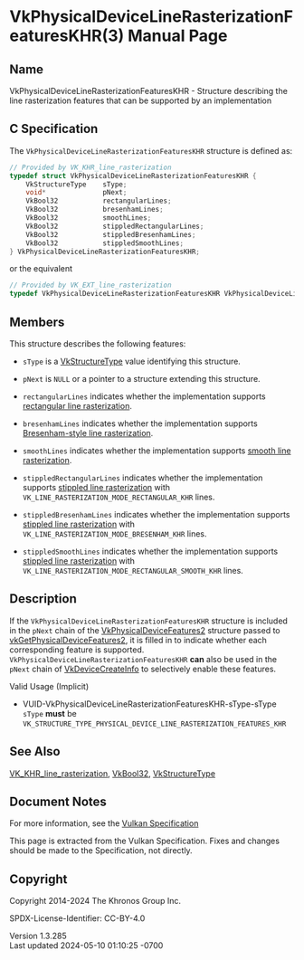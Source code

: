 # VkPhysicalDeviceLineRasterizationFeaturesKHR(3) Manual Page

## Name

VkPhysicalDeviceLineRasterizationFeaturesKHR - Structure describing the
line rasterization features that can be supported by an implementation



## <a href="#_c_specification" class="anchor"></a>C Specification

The `VkPhysicalDeviceLineRasterizationFeaturesKHR` structure is defined
as:

``` c
// Provided by VK_KHR_line_rasterization
typedef struct VkPhysicalDeviceLineRasterizationFeaturesKHR {
    VkStructureType    sType;
    void*              pNext;
    VkBool32           rectangularLines;
    VkBool32           bresenhamLines;
    VkBool32           smoothLines;
    VkBool32           stippledRectangularLines;
    VkBool32           stippledBresenhamLines;
    VkBool32           stippledSmoothLines;
} VkPhysicalDeviceLineRasterizationFeaturesKHR;
```

or the equivalent

``` c
// Provided by VK_EXT_line_rasterization
typedef VkPhysicalDeviceLineRasterizationFeaturesKHR VkPhysicalDeviceLineRasterizationFeaturesEXT;
```

## <a href="#_members" class="anchor"></a>Members

This structure describes the following features:

- `sType` is a [VkStructureType](https://registry.khronos.org/vulkan/specs/1.3-extensions/man/html/VkStructureType.html) value identifying
  this structure.

- `pNext` is `NULL` or a pointer to a structure extending this
  structure.

- <span id="features-rectangularLines"></span> `rectangularLines`
  indicates whether the implementation supports <a
  href="https://registry.khronos.org/vulkan/specs/1.3-extensions/html/vkspec.html#primsrast-lines"
  target="_blank" rel="noopener">rectangular line rasterization</a>.

- <span id="features-bresenhamLines"></span> `bresenhamLines` indicates
  whether the implementation supports <a
  href="https://registry.khronos.org/vulkan/specs/1.3-extensions/html/vkspec.html#primsrast-lines-bresenham"
  target="_blank" rel="noopener">Bresenham-style line rasterization</a>.

- <span id="features-smoothLines"></span> `smoothLines` indicates
  whether the implementation supports <a
  href="https://registry.khronos.org/vulkan/specs/1.3-extensions/html/vkspec.html#primsrast-lines-smooth"
  target="_blank" rel="noopener">smooth line rasterization</a>.

- <span id="features-stippledRectangularLines"></span>
  `stippledRectangularLines` indicates whether the implementation
  supports <a
  href="https://registry.khronos.org/vulkan/specs/1.3-extensions/html/vkspec.html#primsrast-lines-stipple"
  target="_blank" rel="noopener">stippled line rasterization</a> with
  `VK_LINE_RASTERIZATION_MODE_RECTANGULAR_KHR` lines.

- <span id="features-stippledBresenhamLines"></span>
  `stippledBresenhamLines` indicates whether the implementation supports
  <a
  href="https://registry.khronos.org/vulkan/specs/1.3-extensions/html/vkspec.html#primsrast-lines-stipple"
  target="_blank" rel="noopener">stippled line rasterization</a> with
  `VK_LINE_RASTERIZATION_MODE_BRESENHAM_KHR` lines.

- <span id="features-stippledSmoothLines"></span> `stippledSmoothLines`
  indicates whether the implementation supports <a
  href="https://registry.khronos.org/vulkan/specs/1.3-extensions/html/vkspec.html#primsrast-lines-stipple"
  target="_blank" rel="noopener">stippled line rasterization</a> with
  `VK_LINE_RASTERIZATION_MODE_RECTANGULAR_SMOOTH_KHR` lines.

## <a href="#_description" class="anchor"></a>Description

If the `VkPhysicalDeviceLineRasterizationFeaturesKHR` structure is
included in the `pNext` chain of the
[VkPhysicalDeviceFeatures2](https://registry.khronos.org/vulkan/specs/1.3-extensions/man/html/VkPhysicalDeviceFeatures2.html) structure
passed to
[vkGetPhysicalDeviceFeatures2](https://registry.khronos.org/vulkan/specs/1.3-extensions/man/html/vkGetPhysicalDeviceFeatures2.html), it is
filled in to indicate whether each corresponding feature is supported.
`VkPhysicalDeviceLineRasterizationFeaturesKHR` **can** also be used in
the `pNext` chain of [VkDeviceCreateInfo](https://registry.khronos.org/vulkan/specs/1.3-extensions/man/html/VkDeviceCreateInfo.html) to
selectively enable these features.

Valid Usage (Implicit)

- <a href="#VUID-VkPhysicalDeviceLineRasterizationFeaturesKHR-sType-sType"
  id="VUID-VkPhysicalDeviceLineRasterizationFeaturesKHR-sType-sType"></a>
  VUID-VkPhysicalDeviceLineRasterizationFeaturesKHR-sType-sType  
  `sType` **must** be
  `VK_STRUCTURE_TYPE_PHYSICAL_DEVICE_LINE_RASTERIZATION_FEATURES_KHR`

## <a href="#_see_also" class="anchor"></a>See Also

[VK_KHR_line_rasterization](https://registry.khronos.org/vulkan/specs/1.3-extensions/man/html/VK_KHR_line_rasterization.html),
[VkBool32](https://registry.khronos.org/vulkan/specs/1.3-extensions/man/html/VkBool32.html), [VkStructureType](https://registry.khronos.org/vulkan/specs/1.3-extensions/man/html/VkStructureType.html)

## <a href="#_document_notes" class="anchor"></a>Document Notes

For more information, see the <a
href="https://registry.khronos.org/vulkan/specs/1.3-extensions/html/vkspec.html#VkPhysicalDeviceLineRasterizationFeaturesKHR"
target="_blank" rel="noopener">Vulkan Specification</a>

This page is extracted from the Vulkan Specification. Fixes and changes
should be made to the Specification, not directly.

## <a href="#_copyright" class="anchor"></a>Copyright

Copyright 2014-2024 The Khronos Group Inc.

SPDX-License-Identifier: CC-BY-4.0

Version 1.3.285  
Last updated 2024-05-10 01:10:25 -0700
